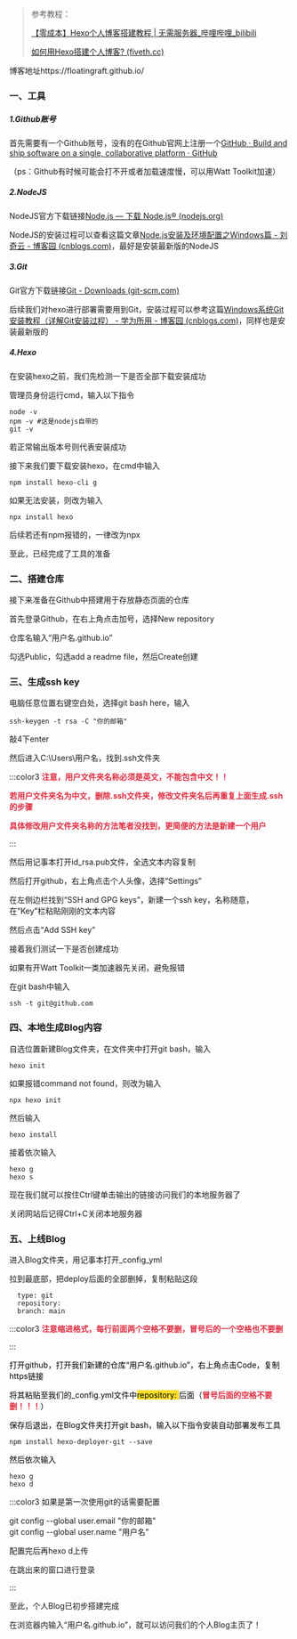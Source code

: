 > 参考教程：
>
> [【零成本】Hexo个人博客搭建教程 | 无需服务器_哔哩哔哩_bilibili](https://www.bilibili.com/video/BV1Ju4m1c7WR/?vd_source=72840f1407bd8d539300fcc6c32c4fc5)
>
> [如何用Hexo搭建个人博客? (fiveth.cc)](https://blog.fiveth.cc/p/bb32/)   
>

博客地址https://floatingraft.github.io/
### 一、工具
##### 1.Github账号
首先需要有一个Github账号，没有的在Github官网上注册一个[GitHub · Build and ship software on a single, collaborative platform · GitHub](https://github.com/)

（ps：Github有时候可能会打不开或者加载速度慢，可以用Watt Toolkit加速）

##### 2.NodeJS
NodeJS官方下载链接[Node.js — 下载 Node.js® (nodejs.org)](https://nodejs.org/zh-cn/download/prebuilt-installer)

NodeJS的安装过程可以查看这篇文章[Node.js安装及环境配置之Windows篇 - 刘奇云 - 博客园 (cnblogs.com)](https://www.cnblogs.com/liuqiyun/p/8133904.html)，最好是安装最新版的NodeJS

##### 3.Git
Git官方下载链接[Git - Downloads (git-scm.com)](https://git-scm.com/downloads)

后续我们对hexo进行部署需要用到Git，安装过程可以参考这篇[Windows系统Git安装教程（详解Git安装过程） - 学为所用 - 博客园 (cnblogs.com)](https://www.cnblogs.com/xueweisuoyong/p/11914045.html)，同样也是安装最新版的

##### 4.Hexo
在安装hexo之前，我们先检测一下是否全部下载安装成功

管理员身份运行cmd，输入以下指令

```plain
node -v
npm -v #这是nodejs自带的
git -v
```

若正常输出版本号则代表安装成功

接下来我们要下载安装hexo，在cmd中输入

```plain
npm install hexo-cli g
```

如果无法安装，则改为输入

```plain
npx install hexo
```

后续若还有npm报错的，一律改为npx

至此，已经完成了工具的准备

### 二、搭建仓库
接下来准备在Github中搭建用于存放静态页面的仓库

首先登录Github，在右上角点击加号，选择New repository

仓库名输入“用户名.github.io”

勾选Public，勾选add a readme file，然后Create创建

### 三、生成ssh key
电脑任意位置右键空白处，选择git bash here，输入

```plain
ssh-keygen -t rsa -C "你的邮箱"
```

敲4下enter

然后进入C:\Users\用户名，找到.ssh文件夹

:::color3
**<font style="color:#DF2A3F;">注意，用户文件夹名称必须是英文，不能包含中文！！</font>**

**<font style="color:#DF2A3F;">若用户文件夹名为中文，删除.ssh文件夹，修改文件夹名后再重复上面生成.ssh的步骤</font>**

**<font style="color:#DF2A3F;">具体修改用户文件夹名称的方法笔者没找到，更简便的方法是新建一个用户</font>**

:::

然后用记事本打开id_rsa.pub文件，全选文本内容复制

然后打开github，右上角点击个人头像，选择“Settings”

在左侧边栏找到“SSH and GPG keys”，新建一个ssh key，名称随意，在“Key”栏粘贴刚刚的文本内容

然后点击“Add SSH key”

接着我们测试一下是否创建成功

如果有开Watt Toolkit一类加速器先关闭，避免报错

在git bash中输入

```plain
ssh -t git@github.com
```

### 四、本地生成Blog内容
自选位置新建Blog文件夹，在文件夹中打开git bash，输入

```plain
hexo init
```

如果报错command not found，则改为输入

```plain
npx hexo init
```

然后输入

```plain
hexo install
```

接着依次输入

```plain
hexo g
hexo s
```

现在我们就可以按住Ctrl键单击输出的链接访问我们的本地服务器了

关闭网站后记得Ctrl+C关闭本地服务器

### 五、上线Blog
进入Blog文件夹，用记事本打开_config_yml

拉到最底部，把deploy后面的全部删掉，复制粘贴这段

```plain
  type: git
  repository: 
  branch: main
```

:::color3
**<font style="color:#DF2A3F;">注意缩进格式，每行前面两个空格不要删，冒号后的一个空格也不要删</font>**

:::

<font style="color:#000000;">打开github，打开我们新建的仓库“用户名.github.io”，右上角点击Code，复制https链接</font>

<font style="color:#000000;">将其粘贴至我们的_config.yml文件中</font><font style="color:#000000;background-color:#FBDE28;">repository: </font><font style="color:#000000;">后面（</font>**<font style="color:#DF2A3F;">冒号后面的空格不要删！！！</font>**<font style="color:#000000;">）</font>

<font style="color:#000000;">保存后退出，在Blog文件夹打开git bash，输入以下指令安装自动部署发布工具</font>

```plain
npm install hexo-deployer-git --save
```

<font style="color:#000000;">然后依次输入</font>

```plain
hexo g
hexo d
```

:::color3
如果是第一次使用git的话需要配置

git config --global user.email "你的邮箱"  
git config --global user.name "用户名"

配置完后再hexo d上传

在跳出来的窗口进行登录

:::

至此，个人Blog已初步搭建完成

在浏览器内输入“用户名.github.io”，就可以访问我们的个人Blog主页了！

